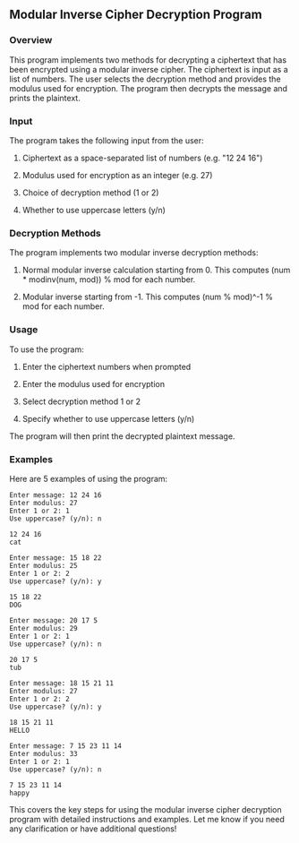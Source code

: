 ## Modular Inverse Cipher Decryption Program

### Overview

This program implements two methods for decrypting a ciphertext that has been encrypted using a modular inverse cipher. The ciphertext is input as a list of numbers. The user selects the decryption method and provides the modulus used for encryption. The program then decrypts the message and prints the plaintext.

### Input

The program takes the following input from the user:

1. Ciphertext as a space-separated list of numbers (e.g. "12 24 16")

2. Modulus used for encryption as an integer (e.g. 27) 

3. Choice of decryption method (1 or 2)

4. Whether to use uppercase letters (y/n)

### Decryption Methods 

The program implements two modular inverse decryption methods:

1. Normal modular inverse calculation starting from 0. This computes (num * modinv(num, mod)) % mod for each number.

2. Modular inverse starting from -1. This computes (num % mod)^-1 % mod for each number. 

### Usage

To use the program:

1. Enter the ciphertext numbers when prompted

2. Enter the modulus used for encryption 

3. Select decryption method 1 or 2

4. Specify whether to use uppercase letters (y/n)

The program will then print the decrypted plaintext message.

### Examples

Here are 5 examples of using the program:

```
Enter message: 12 24 16
Enter modulus: 27
Enter 1 or 2: 1
Use uppercase? (y/n): n

12 24 16 
cat
```

```
Enter message: 15 18 22
Enter modulus: 25  
Enter 1 or 2: 2
Use uppercase? (y/n): y

15 18 22 
DOG
```

```
Enter message: 20 17 5
Enter modulus: 29
Enter 1 or 2: 1 
Use uppercase? (y/n): n

20 17 5
tub
```

```
Enter message: 18 15 21 11
Enter modulus: 27
Enter 1 or 2: 2
Use uppercase? (y/n): y

18 15 21 11
HELLO
```

```
Enter message: 7 15 23 11 14 
Enter modulus: 33
Enter 1 or 2: 1
Use uppercase? (y/n): n

7 15 23 11 14
happy
```

This covers the key steps for using the modular inverse cipher decryption program with detailed instructions and examples. Let me know if you need any clarification or have additional questions!
